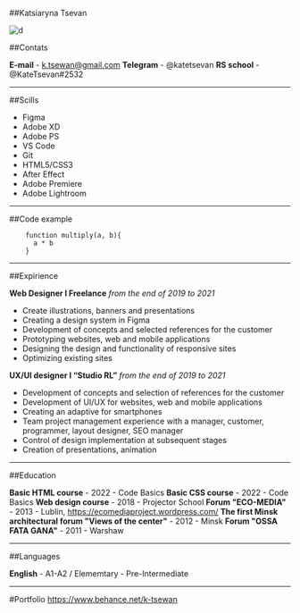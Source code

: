 ##Katsiaryna Tsevan

![d](https://sun9-west.userapi.com/sun9-16/s/v1/ig2/r29kCbm2yyUPXa3z5aHa6FT1ci9FCyaydgfCMAOJ8ZN25URhJP7sAQkQ30pPPQ3_da6Bahd9494PhCS_o9O7mryK.jpg?size=200x200&quality=95&type=album)

##Contats

**E-mail** - k.tsewan@gmail.com
**Telegram** - @katetsevan
**RS school** - @KateTsevan#2532

___
##Scills
- Figma
- Adobe XD
- Adobe PS
- VS Code
- Git
- HTML5/CSS3
- After Effect
- Adobe Premiere
- Adobe Lightroom

---
##Code example 
```
    function multiply(a, b){    
      a * b
    }
```
---

##Expirience

**Web Designer I Freelance**
*from the end of 2019 to 2021*
- Create illustrations, banners and presentations
- Creating a design system in Figma
- Development of concepts and selected references for the customer
- Prototyping websites, web and mobile applications
- Designing the design and functionality of responsive sites
- Optimizing existing sites		 


**UX/UI designer I “Studio RL”** 
*from the end of 2019 to 2021*
- Development of concepts and selection of references for the customer
- Development of UI/UX for websites, web and mobile applications
- Creating an adaptive for smartphones
- Team project management experience with a manager, customer, programmer, layout designer, SEO manager
- Control of design implementation at subsequent stages
- Creation of presentations, animation

---
##Education

**Basic HTML course** - 2022 - Code Basics
**Basic CSS course** - 2022 - Code Basics
**Web design course** - 2018 - Projector School
**Forum "ECO-MEDIA"** - 2013 - Lublin, https://ecomediaproject.wordpress.com/
**The first Minsk architectural forum "Views of the center"** - 2012 - Minsk
**Forum "OSSA FATA GANA"** - 2011 - Warshaw

___
##Languages

**English** - A1-A2 / Elememtary - Pre-Intermediate
___

#Portfolio
https://www.behance.net/k-tsewan


		
